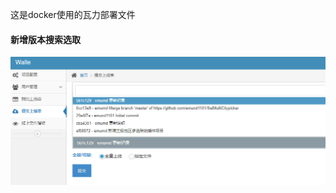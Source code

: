 这是docker使用的瓦力部署文件

#### 新增版本搜索选取
![](https://raw.githubusercontent.com/emund1101/walle-web/master/docs/pic.png)
